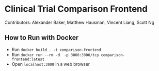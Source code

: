 # Clinical Trial Comparison Frontend
Contributors: Alexander Baker, Matthew Hausman, Vincent Liang, Scott Ng

## How to Run with Docker
* Run `docker build . -t comparison-frontend`
* Run `docker run --rm -d  -p 3000:3000/tcp comparison-frontend:latest`
* Open `localhost:3000` in a web browser
